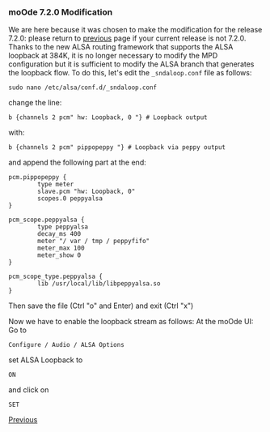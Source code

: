 ### moOde 7.2.0 Modification
We are here because it was chosen to make the modification for the release 7.2.0: please return to [previous](https://github.com/FdeAlexa/PeppyMeter_and_moOde/blob/main/2_moOde.md) page if your current release is not 7.2.0.
Thanks to the new ALSA routing framework that supports the ALSA loopback at 384K, it is no longer necessary to modify the MPD configuration but it is sufficient to modify the ALSA branch that generates the loopback flow. To do this, let's edit the ````_sndaloop.conf```` file as follows:
```
sudo nano /etc/alsa/conf.d/_sndaloop.conf
```
change the line:
```
b {channels 2 pcm" hw: Loopback, 0 "} # Loopback output
```
with:
```
b {channels 2 pcm" pippopeppy "} # Loopback via peppy output
```
and append the following part at the end:
```
pcm.pippopeppy {
        type meter
        slave.pcm "hw: Loopback, 0"
        scopes.0 peppyalsa
}

pcm_scope.peppyalsa {
        type peppyalsa
        decay_ms 400
        meter "/ var / tmp / peppyfifo"
        meter_max 100
        meter_show 0
}

pcm_scope_type.peppyalsa {
        lib /usr/local/lib/libpeppyalsa.so
}
```
Then save the file (Ctrl "o" and Enter)
and exit (Ctrl "x")

Now we have to enable the loopback stream as follows:
At the moOde UI:
Go to
```
Configure / Audio / ALSA Options
```
set ALSA Loopback to 
```
ON
```
and click on 
```
SET
```

[Previous](https://github.com/FdeAlexa/PeppyMeter_and_moOde/blob/main/2_moOde.md)
